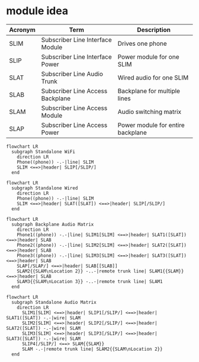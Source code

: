 # module idea

|Acronym|Term|Description|
|---|---|---|
|SLIM|Subscriber Line Interface Module|Drives one phone|
|SLIP|Subscriber Line Interface Power|Power module for one SLIM|
|SLAT|Subscriber Line Audio Trunk|Wired audio for one SLIM|
|SLAB|Subscriber Line Access Backplane|Backplane for multiple lines|
|SLAM|Subscriber Line Access Module|Audio switching matrix|
|SLAP|Subscriber Line Access Power|Power module for entire backplane|


```mermaid
flowchart LR
  subgraph Standalone WiFi
    direction LR
    Phone((phone)) -.-|line| SLIM
    SLIM <==>|header| SLIP[/SLIP/]
  end
```

```mermaid
flowchart LR
  subgraph Standalone Wired
    direction LR
    Phone((phone)) -.-|line| SLIM
    SLIM <==>|header| SLAT([SLAT]) <==>|header| SLIP[/SLIP/]
  end
```
```mermaid
flowchart LR
  subgraph Backplane Audio Matrix
    direction LR
    Phone1((phone)) -.-|line| SLIM1[SLIM] <==>|header| SLAT1([SLAT]) <==>|header| SLAB
    Phone2((phone)) -.-|line| SLIM2[SLIM] <==>|header| SLAT2([SLAT]) <==>|header| SLAB
    Phone3((phone)) -.-|line| SLIM3[SLIM] <==>|header| SLAT3([SLAT]) <==>|header| SLAB
    SLAP[/SLAP/] <==>|header| SLAB[[SLAB]]
    SLAM2{{SLAM\nLocation 2}} -..-|remote trunk line| SLAM1{{SLAM}} <==>|header| SLAB
    SLAM3{{SLAM\nLocation 3}} -..-|remote trunk line| SLAM1
  end
```
```mermaid
flowchart LR
  subgraph Standalone Audio Matrix
    direction LR
      SLIM1[SLIM] <==>|header| SLIP1[/SLIP/] <==>|header| SLAT1([SLAT]) -.-|wire| SLAM
      SLIM2[SLIM] <==>|header| SLIP2[/SLIP/] <==>|header| SLAT2([SLAT]) -.-|wire| SLAM
      SLIM3[SLIM] <==>|header| SLIP3[/SLIP/] <==>|header| SLAT3([SLAT]) -.-|wire| SLAM
      SLIP4[/SLIP/] <==> SLAM{{SLAM}}
      SLAM -.-|remote trunk line| SLAM2{{SLAM\nLocation 2}}
  end
```